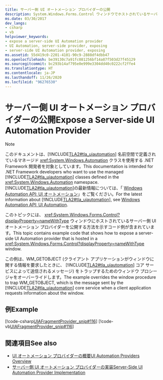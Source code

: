 ```yaml
---
title: サーバー側 UI オートメーション プロバイダーの公開
description: System.Windows.Forms.Control ウィンドウでホストされているサーバー側 UI オートメーション プロバイダーを公開する方法を示す例を確認します。
ms.date: 03/30/2017
dev_langs:
- csharp
- vb
helpviewer_keywords:
- expose a server-side UI Automation provider
- UI Automation, server-side provider, exposing
- server-side UI Automation provider, exposing
ms.assetid: 55d419c0-2201-4101-90c9-2888df4dbb47
ms.openlocfilehash: be39130c7a91fc081256bf14a87f503d27f45129
ms.sourcegitcommit: bc293b14af795e0e999e3304dd40c0222cf2ffe4
ms.translationtype: HT
ms.contentlocale: ja-JP
ms.lasthandoff: 11/26/2020
ms.locfileid: "96276530"
---
```

# <a name="expose-a-server-side-ui-automation-provider"></a><span data-ttu-id="2ffd6-103">サーバー側 UI オートメーション プロバイダーの公開</span><span class="sxs-lookup"><span data-stu-id="2ffd6-103">Expose a Server-side UI Automation Provider</span></span>

> [!NOTE]
> <span data-ttu-id="2ffd6-104">このドキュメントは、[!INCLUDE[TLA2#tla_uiautomation](../../../includes/tla2sharptla-uiautomation-md.md)] 名前空間で定義されているマネージド <xref:System.Windows.Automation> クラスを使用する .NET Framework 開発者を対象としています。</span><span class="sxs-lookup"><span data-stu-id="2ffd6-104">This documentation is intended for .NET Framework developers who want to use the managed [!INCLUDE[TLA2#tla_uiautomation](../../../includes/tla2sharptla-uiautomation-md.md)] classes defined in the <xref:System.Windows.Automation> namespace.</span></span> <span data-ttu-id="2ffd6-105">[!INCLUDE[TLA2#tla_uiautomation](../../../includes/tla2sharptla-uiautomation-md.md)]の最新情報については、「 [Windows Automation API: UI オートメーション](/windows/win32/winauto/entry-uiauto-win32)」をご覧ください。</span><span class="sxs-lookup"><span data-stu-id="2ffd6-105">For the latest information about [!INCLUDE[TLA2#tla_uiautomation](../../../includes/tla2sharptla-uiautomation-md.md)], see [Windows Automation API: UI Automation](/windows/win32/winauto/entry-uiauto-win32).</span></span>  
  
 <span data-ttu-id="2ffd6-106">このトピックには、 <xref:System.Windows.Forms.Control?displayProperty=nameWithType> ウィンドウにホストされているサーバー側 UI オートメーション プロバイダーを公開する方法を示すコード例が含まれています。</span><span class="sxs-lookup"><span data-stu-id="2ffd6-106">This topic contains example code that shows how to expose a server-side UI Automation provider that is hosted in a <xref:System.Windows.Forms.Control?displayProperty=nameWithType> window.</span></span>  
  
 <span data-ttu-id="2ffd6-107">この例は、WM_GETOBJECT (クライアント アプリケーションがウィンドウに関する情報を要求したときに、 [!INCLUDE[TLA2#tla_uiautomation](../../../includes/tla2sharptla-uiautomation-md.md)] コア サービスによって送信されるメッセージ) をトラップするためのウィンドウ プロシージャをオーバーライドします。</span><span class="sxs-lookup"><span data-stu-id="2ffd6-107">The example overrides the window procedure to trap WM_GETOBJECT, which is the message sent by the [!INCLUDE[TLA2#tla_uiautomation](../../../includes/tla2sharptla-uiautomation-md.md)] core service when a client application requests information about the window.</span></span>  
  
## <a name="example"></a><span data-ttu-id="2ffd6-108">例</span><span class="sxs-lookup"><span data-stu-id="2ffd6-108">Example</span></span>  

 [!code-csharp[UIAFragmentProvider_snip#116](../../../samples/snippets/csharp/VS_Snippets_Wpf/UIAFragmentProvider_snip/CSharp/ListFragment.cs#116)]
 [!code-vb[UIAFragmentProvider_snip#116](../../../samples/snippets/visualbasic/VS_Snippets_Wpf/UIAFragmentProvider_snip/VisualBasic/ListFragment.vb#116)]  
  
## <a name="see-also"></a><span data-ttu-id="2ffd6-109">関連項目</span><span class="sxs-lookup"><span data-stu-id="2ffd6-109">See also</span></span>

- [<span data-ttu-id="2ffd6-110">UI オートメーション プロバイダーの概要</span><span class="sxs-lookup"><span data-stu-id="2ffd6-110">UI Automation Providers Overview</span></span>](ui-automation-providers-overview.md)
- [<span data-ttu-id="2ffd6-111">サーバー側 UI オートメーション プロバイダーの実装</span><span class="sxs-lookup"><span data-stu-id="2ffd6-111">Server-Side UI Automation Provider Implementation</span></span>](server-side-ui-automation-provider-implementation.md)
